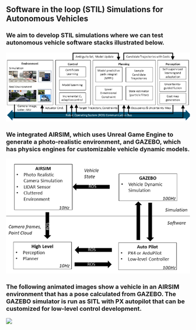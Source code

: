 ## Software in the loop (STIL) Simulations for Autonomous Vehicles

### We aim to develop STIL simulations where we can test autonomous vehicle software stacks illustrated below.


<img src="thumbnails/ImplementationDiagram_CPS_V0.png" width="900">
 <br />


### We integrated AIRSIM, which uses Unreal Game Engine to generate a photo-realistic environment, and GAZEBO, which has physics engines for customizable vehicle dynamic models.

<img src="thumbnails/Diagram_Simulator.png" width="900">
 <br />

### The following animated images show a vehicle in an AIRSIM environment that has a pose calculated from GAZEBO. The GAZEBO simulator is run as SITL with PX autopilot that can be customized for low-level control development.

<img src="thumbnails/gif_simulation.gif" width="900">



